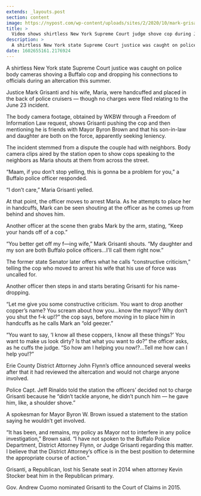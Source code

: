 ```yaml
--- 
extends: _layouts.post 
section: content 
image: https://nypost.com/wp-content/uploads/sites/2/2020/10/mark-grisanti.jpg?quality=90&strip=all&w=1200 
title: > 
  Video shows shirtless New York Supreme Court judge shove cop during July altercation 
description: > 
  A shirtless New York state Supreme Court justice was caught on police body cameras shoving a Buffalo cop and dropping his connections to officials during an altercation this summer.Justice Mark Grisanti and his wife, Maria, were handcuffed and placed in the back of police cruisers — though no charges were filed relating to the June 23 incident.“Maam, if you don’t stop yelling, this is gonna be a problem for you,” a Buffalo police officer responded.“I don’t care,” Maria Grisanti yelled.Another officer at the scene then grabs Mark by the arm, stating, “Keep your hands off of a cop.”“You better get off my f—ing wife,” Mark Grisanti shouts. 
date: 1602655161.2176924 
--- 
```

A shirtless New York state Supreme Court justice was caught on police body cameras shoving a Buffalo cop and dropping his connections to officials during an altercation this summer.

Justice Mark Grisanti and his wife, Maria, were handcuffed and placed in the back of police cruisers — though no charges were filed relating to the June 23 incident.

The body camera footage, obtained by WKBW through a Freedom of Information Law request, shows Grisanti pushing the cop and then mentioning he is friends with Mayor Byron Brown and that his son-in-law and daughter are both on the force, apparently seeking leniency.

The incident stemmed from a dispute the couple had with neighbors. Body camera clips aired by the station open to show cops speaking to the neighbors as Maria shouts at them from across the street.

“Maam, if you don’t stop yelling, this is gonna be a problem for you,” a Buffalo police officer responded.

“I don’t care,” Maria Grisanti yelled.

At that point, the officer moves to arrest Maria. As he attempts to place her in handcuffs, Mark can be seen shouting at the officer as he comes up from behind and shoves him.

Another officer at the scene then grabs Mark by the arm, stating, “Keep your hands off of a cop.”

“You better get off my f—ing wife,” Mark Grisanti shouts. “My daughter and my son are both Buffalo police officers…I’ll call them right now.”

The former state Senator later offers what he calls “constructive criticism,” telling the cop who moved to arrest his wife that his use of force was uncalled for.

Another officer then steps in and starts berating Grisanti for his name-dropping.

“Let me give you some constructive criticism. You want to drop another copper’s name? You scream about how you…know the mayor? Why don’t you shut the f–k up!?” the cop says, before moving in to place him in handcuffs as he calls Mark an “old geezer.”

“You want to say, ‘I know all these coppers, I know all these things?’ You want to make us look dirty? Is that what you want to do?” the officer asks, as he cuffs the judge. “So how am I helping you now!?…Tell me how can I help you!?”

Erie County District Attorney John Flynn’s office announced several weeks after that it had reviewed the altercation and would not charge anyone involved.

Police Capt. Jeff Rinaldo told the station the officers’ decided not to charge Grisanti because he “didn’t tackle anyone, he didn’t punch him — he gave him, like, a shoulder shove.”

A spokesman for Mayor Byron W. Brown issued a statement to the station saying he wouldn’t get involved.

“It has been, and remains, my policy as Mayor not to interfere in any police investigation,” Brown said. “I have not spoken to the Buffalo Police Department, District Attorney Flynn, or Judge Grisanti regarding this matter. I believe that the District Attorney’s office is in the best position to determine the appropriate course of action.”

Grisanti, a Republican, lost his Senate seat in 2014 when attorney Kevin Stocker beat him in the Republican primary.

Gov. Andrew Cuomo nominated Grisanti to the Court of Claims in 2015.